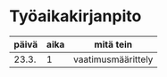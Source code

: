 # Työaikakirjanpito

päivä | aika | mitä tein
------|------|-----------
23.3. | 1 | vaatimusmäärittely
